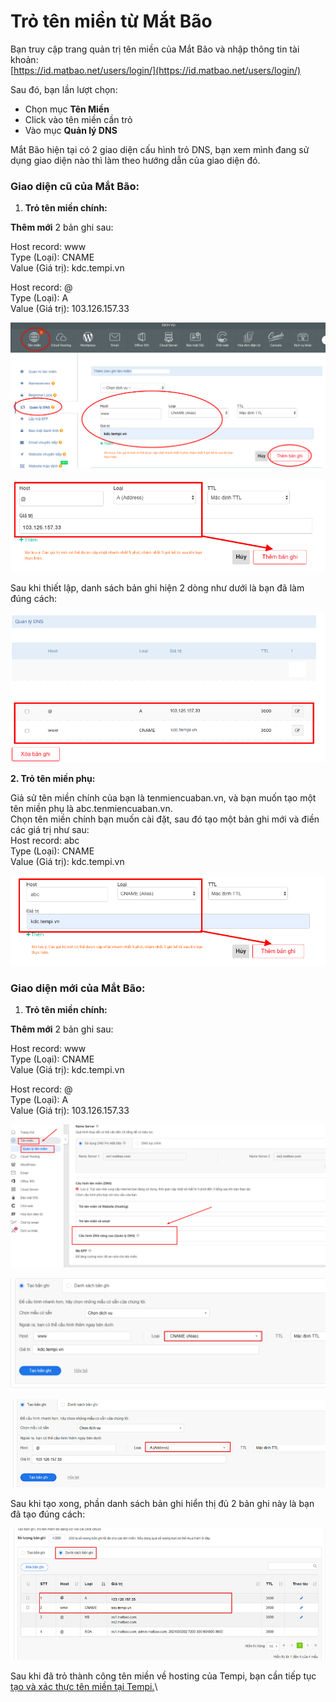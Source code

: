 # Trỏ tên miền từ Mắt Bão

Bạn truy cập trang quản trị tên miền của Mắt Bão và nhập thông tin tài khoản:\
[https://id.matbao.net/users/login/](https://id.matbao.net/users/login/)

Sau đó, bạn lần lượt chọn:

* Chọn mục **Tên Miền**
* Click vào tên miền cần trỏ&#x20;
* Vào mục **Quản lý DNS**

Mắt Bão hiện tại có 2 giao diện cấu hình trỏ DNS, bạn xem mình đang sử dụng giao diện nào thì làm theo hướng dẫn của giao diện đó.

### Giao diện cũ của Mắt Bão:

1. **Trỏ tên miền chính:**

**Thêm mới** 2 bản ghi sau:

Host record: www\
Type (Loại): CNAME\
Value (Giá trị): kdc.tempi.vn

Host record: @\
Type (Loại): A\
Value (Giá trị): 103.126.157.33

![](<../../.gitbook/assets/Screen Shot 2019-11-28 at 5.43.54 PM copy.png>)

![](<../../.gitbook/assets/Screen Shot 2019-11-28 at 6.00.50 PM copy.png>)

Sau khi thiết lập, danh sách bản ghi hiện 2 dòng như dưới là bạn đã làm đúng cách:

![](<../../.gitbook/assets/Screen Shot 2019-11-28 at 5.46.59 PM copy.png>)

**2. Trỏ tên miền phụ:**&#x20;

Giả sử tên miền chính của bạn là tenmiencuaban.vn, và bạn muốn tạo một tên miền phụ là abc.tenmiencuaban.vn.\
Chọn tên miền chính bạn muốn cài đặt, sau đó tạo một bản ghi mới và điền các giá trị như sau:\
Host record: abc\
Type (Loại): CNAME\
Value (Giá trị): kdc.tempi.vn&#x20;

![](<../../.gitbook/assets/Screen Shot 2019-11-28 at 6.04.24 PM copy.png>)

### Giao diện mới của Mắt Bão:

1. **Trỏ tên miền chính:**

**Thêm mới** 2 bản ghi sau:

Host record: www\
Type (Loại): CNAME\
Value (Giá trị): kdc.tempi.vn

Host record: @\
Type (Loại): A\
Value (Giá trị): 103.126.157.33&#x20;

![](<../../.gitbook/assets/image (7) (1).png>)

![](<../../.gitbook/assets/image (8) copy.png>)

![](<../../.gitbook/assets/image (9) copy.png>)

Sau khi tạo xong, phần danh sách bản ghi hiển thị đủ 2 bản ghi này là bạn đã tạo đúng cách:

![](<../../.gitbook/assets/image (10) copy.png>)

Sau khi đã trỏ thành công tên miền về hosting của Tempi, bạn cần tiếp tục [tạo và xác thực tên miền tại Tempi.](tao-va-xac-thuc-ten-mien-lai-tempi.md)\
